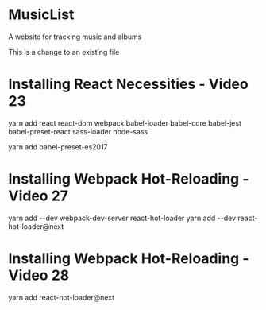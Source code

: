 # MusicList
A website for tracking music and albums

This is a change to an existing file

# Installing React Necessities - Video 23
yarn add react react-dom webpack babel-loader babel-core babel-jest babel-preset-react sass-loader node-sass

yarn add babel-preset-es2017

# Installing Webpack Hot-Reloading - Video 27
yarn add --dev webpack-dev-server react-hot-loader
yarn add --dev react-hot-loader@next

# Installing Webpack Hot-Reloading - Video 28
yarn add react-hot-loader@next